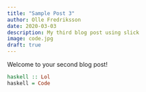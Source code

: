 ```yaml
---
title: "Sample Post 3"
author: Olle Fredriksson
date: 2020-03-03
description: My third blog post using slick
image: code.jpg
draft: true
---
```


Welcome to your second blog post!

```haskell
haskell :: Lol
haskell = Code
```
